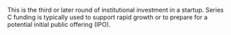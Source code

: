 
This is the third or later round of institutional investment in a startup. Series C funding is typically used to support rapid growth or to prepare for a potential initial public offering (IPO).